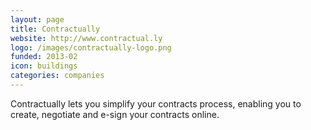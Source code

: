 ```yaml
---
layout: page
title: Contractually
website: http://www.contractual.ly
logo: /images/contractually-logo.png
funded: 2013-02
icon: buildings
categories: companies
---
```


Contractually lets you simplify your contracts process, enabling you to create, negotiate and e-sign your contracts online.